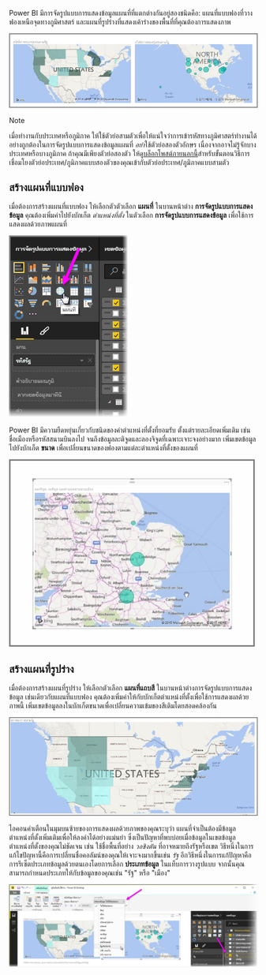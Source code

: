 Power BI มีการจัดรูปแบบการแสดงข้อมูลแผนที่ที่แตกต่างกันอยู่สองชนิดคือ: แผนที่แบบฟองที่วางฟองเหนือจุดทางภูมิศาสตร์ และแผนที่รูปร่างที่แสดงเค้าร่างของพื้นที่ที่คุณต้องการแสดงภาพ

![](media/3-5-create-map-visualizations/3-5_1.png)

> [!NOTE]
> เมื่อทำงานกับประเทศหรือภูมิภาค ให้ใช้ตัวย่อสามตัวเพื่อให้แน่ใจว่าการเข้ารหัสทางภูมิศาสตร์ทำงานได้อย่างถูกต้องในการจัดรูปแบบการแสดงข้อมูลแผนที่ *อย่า*ใช้ตัวย่อสองตัวอักษร เนื่องจากอาจไม่รู้จักบางประเทศหรือบางภูมิภาค
> ถ้าคุณมีเพียงตัวย่อสองตัว ให้ดู[บล็อกโพสต์ภายนอกนี้](https://blog.ailon.org/how-to-display-2-letter-country-data-on-a-power-bi-map-85fc738497d6#.yudauacxp)สำหรับขั้นตอนวิธีการเชื่อมโยงตัวย่อประเทศ/ภูมิภาคแบบสองตัวของคุณเข้ากับตัวย่อประเทศ/ภูมิภาคแบบสามตัว
> 
> 

## <a name="create-bubble-maps"></a>สร้างแผนที่แบบฟอง
เมื่อต้องการสร้างแผนที่แบบฟอง ให้เลือกตัวตัวเลือก **แผนที่** ในบานหน้าต่าง **การจัดรูปแบบการแสดงข้อมูล** คุณต้องเพิ่มค่าไปยังบักเก็ต *ตำแหน่งที่ตั้ง* ในตัวเลือก **การจัดรูปแบบการแสดงข้อมูล** เพื่อใช้การแสดงผลด้วยภาพแผนที่

![](media/3-5-create-map-visualizations/3-5_2.png)

Power BI มีความยืดหยุ่นเกี่ยวกับชนิดของค่าตำแหน่งที่ตั้งที่ยอมรับ ตั้งแต่รายละเอียดเพิ่มเติม เช่น ชื่อเมืองหรือรหัสสนามบินลงไป จนถึงข้อมูลละติจูดและลองจิจูดที่เฉพาะเจาะจงอย่างมาก เพิ่มเขตข้อมูลไปยังบักเก็ต **ขนาด** เพื่อเปลี่ยนขนาดของฟองตามแต่ละตำแหน่งที่ตั้งของแผนที่

![](media/3-5-create-map-visualizations/3-5_3.png)

## <a name="create-shape-maps"></a>สร้างแผนที่รูปร่าง
เมื่อต้องการสร้างแผนที่รูปร่าง ให้เลือกตัวเลือก **แผนที่แถบสี** ในบานหน้าต่างการจัดรูปแบบการแสดงข้อมูล เช่นเดียวกับแผนที่แบบฟอง คุณต้องเพิ่มค่าให้กับบักเก็ตตำแหน่งที่ตั้งเพื่อใช้การแสดงผลด้วยภาพนี้ เพิ่มเขตข้อมูลลงในบักเก็ตขนาดเพื่อเปลี่ยนความเข้มของสีเติมโดยสอดคล้องกัน

![](media/3-5-create-map-visualizations/3-5_4.png)

ไอคอนคำเตือนในมุมบนซ้ายของการแสดงผลด้วยภาพของคุณระบุว่า แผนที่จำเป็นต้องมีข้อมูลตำแหน่งที่ตั้งเพิ่มเติมเพื่อให้ลงค่าได้อย่างแม่นยำ ซึ่งเป็นปัญหาที่พบบ่อยเมื่อข้อมูลในเขตข้อมูลตำแหน่งที่ตั้งของคุณไม่ชัดเจน เช่น ใช้ชื่อพื้นที่อย่าง *วอชิงตัน* ที่อาจหมายถึงรัฐหรือเขต วิธีหนึ่งในการแก้ไขปัญหานี้คือการเปลี่ยนชื่อคอลัมน์ของคุณให้เจาะจงมากขึ้นเช่น *รัฐ* อีกวิธีหนึ่งในการแก้ปัญหาคือการรีเซ็ตประเภทข้อมูลด้วยตนเองโดยการเลือก **ประเภทข้อมูล** ในแท็บการวางรูปแบบ จากนั้นคุณสามารถกำหนดประเภทให้กับข้อมูลของคุณเช่น "รัฐ" หรือ "เมือง"

![](media/3-5-create-map-visualizations/3-5_5.png)

